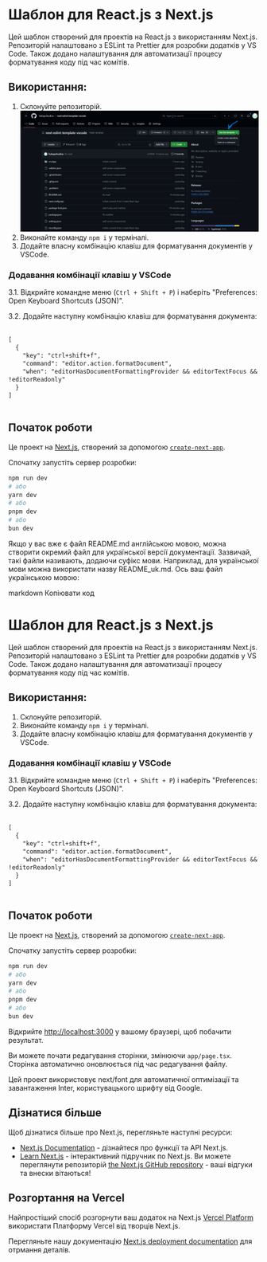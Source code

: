 # Шаблон для React.js з Next.js

Цей шаблон створений для проектів на React.js з використанням Next.js. Репозиторій налаштовано з ESLint та Prettier для розробки додатків у VS Code. Також додано налаштування для автоматизації процесу форматування коду під час комітів.

## Використання:

1. Склонуйте репозиторій.
![Alt text](public/image.png)
2. Виконайте команду `npm i` у терміналі.
3. Додайте власну комбінацію клавіш для форматування документів у VSCode.

### Додавання комбінації клавіш у VSCode

3.1. Відкрийте командне меню (`Ctrl + Shift + P`) і наберіть "Preferences: Open Keyboard Shortcuts (JSON)".

3.2. Додайте наступну комбінацію клавіш для форматування документа:

<pre>
<code>
[
  {
    "key": "ctrl+shift+f",
    "command": "editor.action.formatDocument",
    "when": "editorHasDocumentFormattingProvider && editorTextFocus && !editorReadonly"
  }
]
</code>
</pre>

## Початок роботи

Це проект на [Next.js](https://nextjs.org/), створений за допомогою [`create-next-app`](https://github.com/vercel/next.js/tree/canary/packages/create-next-app).

Спочатку запустіть сервер розробки:

```bash
npm run dev
# або
yarn dev
# або
pnpm dev
# або
bun dev
```

Якщо у вас вже є файл README.md англійською мовою, можна створити окремий файл для української версії документації. Зазвичай, такі файли називають, додаючи суфікс мови. Наприклад, для української мови можна використати назву README_uk.md. Ось ваш файл українською мовою:

markdown
Копіювати код
# Шаблон для React.js з Next.js

Цей шаблон створений для проектів на React.js з використанням Next.js. Репозиторій налаштовано з ESLint та Prettier для розробки додатків у VS Code. Також додано налаштування для автоматизації процесу форматування коду під час комітів.

## Використання:

1. Склонуйте репозиторій.
2. Виконайте команду `npm i` у терміналі.
3. Додайте власну комбінацію клавіш для форматування документів у VSCode.

### Додавання комбінації клавіш у VSCode

3.1. Відкрийте командне меню (`Ctrl + Shift + P`) і наберіть "Preferences: Open Keyboard Shortcuts (JSON)".

3.2. Додайте наступну комбінацію клавіш для форматування документа:

<pre>
<code>
[
  {
    "key": "ctrl+shift+f",
    "command": "editor.action.formatDocument",
    "when": "editorHasDocumentFormattingProvider && editorTextFocus && !editorReadonly"
  }
]
</code>
</pre>

## Початок роботи

Це проект на [Next.js](https://nextjs.org/), створений за допомогою [`create-next-app`](https://github.com/vercel/next.js/tree/canary/packages/create-next-app).

Спочатку запустіть сервер розробки:

```bash
npm run dev
# або
yarn dev
# або
pnpm dev
# або
bun dev
```
Відкрийте [http://localhost:3000](http://localhost:3000) у вашому браузері, щоб побачити результат.

Ви можете почати редагування сторінки, змінюючи `app/page.tsx`. Сторінка автоматично оновлюється під час редагування файлу.

Цей проект використовує next/font для автоматичної оптимізації та завантаження Inter, користувацького шрифту від Google.

## Дізнатися більше
Щоб дізнатися більше про Next.js, перегляньте наступні ресурси:

- [Next.js Documentation](https://nextjs.org/docs) - дізнайтеся про функції та API Next.js.
- [Learn Next.js](https://nextjs.org/learn) - інтерактивний підручник по Next.js.
Ви можете переглянути репозиторій [the Next.js GitHub repository](https://github.com/vercel/next.js/) - ваші відгуки та внески вітаються!

## Розгортання на Vercel
Найпростіший спосіб розгорнути ваш додаток на Next.js [Vercel Platform](https://vercel.com/new?utm_medium=default-template&filter=next.js&utm_source=create-next-app&utm_campaign=create-next-app-readme) використати Платформу Vercel від творців Next.js.

Перегляньте нашу документацію [Next.js deployment documentation](https://nextjs.org/docs/deployment) для отрмання деталів.